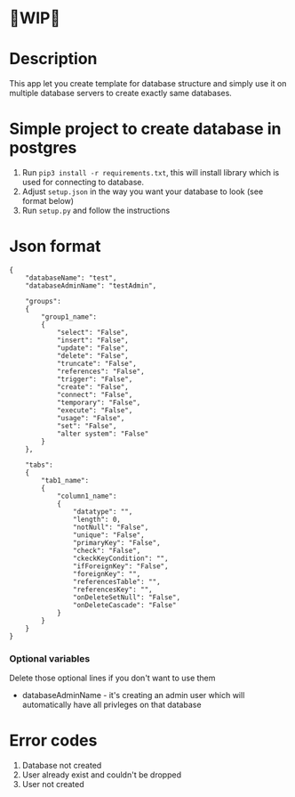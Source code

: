# 🚧WIP🚧

# Description

This app let you create template for database structure and simply use it on multiple database servers to create exactly same databases. 

# Simple project to create database in postgres

1. Run ```pip3 install -r requirements.txt```, this will install library which is used for connecting to database.
2. Adjust ```setup.json``` in the way you want your database to look (see format below)
3. Run ```setup.py``` and follow the instructions

# Json format
```
{
    "databaseName": "test",
    "databaseAdminName": "testAdmin",

    "groups":
    {
        "group1_name":
        {
            "select": "False",
            "insert": "False",
            "update": "False",
            "delete": "False",
            "truncate": "False",
            "references": "False",
            "trigger": "False",
            "create": "False",
            "connect": "False",
            "temporary": "False",
            "execute": "False",
            "usage": "False",
            "set": "False",
            "alter system": "False"
        }
    },

    "tabs":
    {
        "tab1_name": 
        {
            "column1_name":
            {
                "datatype": "",
                "length": 0,
                "notNull": "False",
                "unique": "False",
                "primaryKey": "False",
                "check": "False",
                "ckeckKeyCondition": "",
                "ifForeignKey": "False",
                "foreignKey": "",
                "referencesTable": "",
                "referencesKey": "",
                "onDeleteSetNull": "False",
                "onDeleteCascade": "False"
            }
        }
    }
}
```

### Optional variables

Delete those optional lines if you don't want to use them

- databaseAdminName - it's creating an admin user which will automatically have all privleges on that database

# Error codes

1. Database not created
2. User already exist and couldn't be dropped
3. User not created